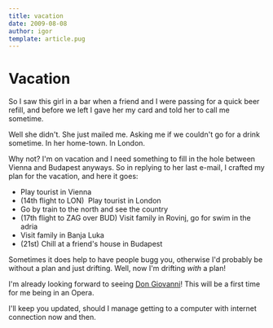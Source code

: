 ```yaml
---
title: vacation
date: 2009-08-08
author: igor
template: article.pug
---
```


# Vacation

So I saw this girl in a bar when a friend and I were passing for a quick beer refill, and before we left I gave her my card and told her to call me sometime.

Well she didn't.
She just mailed me.
Asking me if we couldn't go for a drink sometime.
In her home-town. In London.

Why not?
I'm on vacation and I need something to fill in the hole between Vienna and Budapest anyways.
So in replying to her last e-mail, I crafted my plan for the vacation, and here it goes:

- Play tourist in Vienna
- (14th flight to LON)  Play tourist in London
- Go by train to the north and see the country
- (17th flight to ZAG over BUD) Visit family in Rovinj, go for swim in the adria
- Visit family in Banja Luka
- (21st) Chill at a friend's house in Budapest

Sometimes it does help to have people bugg you, otherwise I'd probably be without a plan and just drifting.
Well, now I'm drifting *with* a plan!

I'm already looking forward to seeing [Don Giovanni](http://www.theater-wien.at/index.php/de/spielplan/production/9920 "Theater an der Wien - Don Giovanni")!
This will be a first time for me being in an Opera.

I'll keep you updated, should I manage getting to a computer with internet connection now and then.
